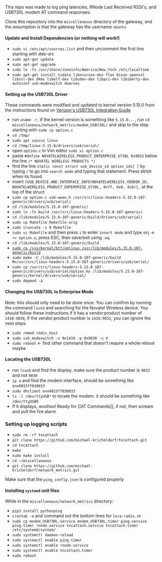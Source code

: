 This repo was made to log ping latencies, RNode Last Received RSSI's, and USB730L modem AT command responses.

Clone this repository into the `miscellaneous` directory of the gateway, and the assumption is that the gateway has the username `ubuntu`

#### Update and Install Dependencies (or nothing will work!)
 - `sudo vi /etc/apt/sources.list` and then uncomment the first line starting with deb-src
 - `sudo apt-get update`
 - `sudo apt-get upgrade`
 - `sudo ln -fs /usr/share/zoneinfo/America/New_York /etc/localtime`
 - `sudo apt-get install tzdata libncurses-dev flex bison openssl libssl-dev dkms libelf-dev libudev-dev libpci-dev libiberty-dev autoconf usb-modeswitch dwarves`

#### Setting up the USB730L Driver
These commands were modified and updated to kernel version 5.15.0 from the instructions found on [Verizon's USB730L Integration Guide](https://scache.vzw.com/dam/support/pdf/verizon-usb730l-integration-guide.pdf)

 - run `uname -r`, if the kernel version is something like `5.15.0...`, run `cd miscellaneous/network_metrics/modem_USB730L/` and skip to the step starting with `sudo cp option.c`
 - `cd /tmp/`
 - `sudo apt source linux`
 - `cd /tmp/linux-5.15.0/drivers/usb/serial/`
 - open `option.c` in Vim editor `sudo vi option.c`
 - paste `#define NOVATELWIRELESS_PRODUCT_ENTERPRISE_U730L 0x9032` below the line `/* NOVATEL WIRELESS PRODUCTS */`
 - find the line `static const struct usb_device_id option_ids[ ]` by typing `/` to go into `search mode` and typing that statement. Press `ENTER` when its found
 - insert `{USB_DEVICE_AND_INTERFACE_INFO(NOVATELWIRELESS_VENDOR_ID, NOVATELWIRELESS_PRODUCT_ENTERPRISE_U730L, 0xff, 0x0, 0x0)},` at the top of the struct
 - `sudo cp option.c usb-wwan.h /usr/src/linux-headers-5.15.0-107-generic/drivers/usb/serial/`
 - `cd /lib/modules/5.15.0-107-generic/`
 - `sudo ln -fs build /usr/src/linux-headers-5.15.0-107-generic/`
 - `cd /lib/modules/5.15.0-107-generic/build/drivers/usb/serial/`
 - `sudo cp Makefile Makefile-orig`
 - `sudo truncate -s 0 Makefile`
 - `sudo vi Makefile` and then press `i` to enter `insert mode` and type `obj-m += option.o`, press ESC, then save/exit using `:wq`
 - `cd /lib/modules/5.15.0-107-generic/build`
 - [`sudo cp /sys/kernel/btf/vmlinux /usr/lib/modules/5.15.0-107-generic/build`](https://askubuntu.com/questions/1348250/skipping-btf-generation-xxx-due-to-unavailability-of-vmlinux-on-ubuntu-21-04)
 - `sudo make -C /lib/modules/5.15.0-107-generic/build M=/usr/src/linux-headers-5.15.0-107-generic/drivers/usb/serial/`
 - `sudo cp /usr/src/linux-headers-5.15.0-107-generic/drivers/usb/serial/option.ko /lib/modules/5.15.0-107-generic/kernel/drivers/usb/serial/`
 - `sudo depmod -a`

#### Changing the USB730L to Enterprise Mode
Note: this should only need to be done once. You can confirm by running the command `lsusb` and searching for the Novatel Wireless device. You should follow these instructions if it has a vendor:product number of `1410:9030`, if the vendor:product number is `1410:9032`, you can ignore the next steps

 - `sudo rmmod rndis_host`
 - `sudo usb_modeswitch -v 0x1410 -p 0x9030 -u 4`
 - `sudo reboot` <- find other command that doesn't require a whole reboot maybe

#### Locating the USB730L 
 - run `lsusb` and find the display. make sure the product number is `9032` and not `9030`
 - `ip a` and find the modem interface, should be something like `enx0015ff030033`
 - `sudo dhclient enx0015ff030033`
 - `ls -l /dev/ttyUSB*` to locate the modem. it should be something like `/dev/ttyUSB0`
 - If it displays, woohoo! Ready for [[AT Commands]], if not, then scream and pull the fire alarm

### Setting up logging scripts
 - `sudo rm -rf tncattach`
 - `git clone https://github.com/michael-kricheldorf/tncattach.git`
 - `cd tncattach`
 - `make`
 - `sudo make install`
 - `cd ~/miscellaneous`
 - `git clone https://github.com/michael-kricheldorf/network_metrics.git`


Make sure that the `ping_config.json` is configured properly

#### Installing `systemd` unit files
While in the `miscellaneous/network_metrics` directory:
 - `pip3 install pythonping`
 - `crontab -e` and command out the bottom lines for `lora-radio.sh`
 - `sudo cp modem_USB730L.service modem_USB730L.timer ping.service ping.timer rnode.service tncattach.service tncattach.timer /etc/systemd/system/`
 - `sudo systemctl daemon-reload`
 - `sudo systemctl enable ping.timer`
 - `sudo systemctl enable rnode.service`
 - `sudo systemctl enable tncattach.timer`
 - `sudo reboot`
